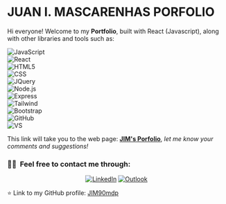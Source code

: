 # **JUAN I. MASCARENHAS PORFOLIO**

Hi everyone! Welcome to my **Portfolio**, built with React (Javascript), along with other libraries and tools such as:


![JavaScript](https://img.shields.io/badge/-JavaScript-696969?style=flat&logo=javascript)  
![React](https://img.shields.io/badge/-React-696969?style=flat&logo=react)  
![HTML5](https://img.shields.io/badge/-HTML5-696969?style=flat&logo=HTML5)  
![CSS](https://img.shields.io/badge/-CSS-696969?style=flat&logo=CSS3&logoColor=1572B6)  
![JQuery](https://img.shields.io/badge/jQuery-696969?style=flat&logo=jquery&logoColor=white)  
![Node.js](https://img.shields.io/badge/-Node.js-696969?style=flat&logo=node.js)  
![Express](https://img.shields.io/badge/-Express-696969?style=flat&logo=express)  
![Tailwind](https://img.shields.io/badge/-Tailwind-696969?style=flat&logo=tailwind-css&logoColor=white)  
![Bootstrap](https://img.shields.io/badge/Bootstrap-696969?style=flat&logo=bootstrap&logoColor=white)  
![GitHub](https://img.shields.io/badge/-GitHub-696969?style=flat&logo=github)  
![VS](https://img.shields.io/badge/-Visual_Studio_Code-696969?style=flat&logo=visual%20studio&logoColor=blue)

This link will take you to the web page: **[JIM's Porfolio](https://jim-countries-vbeb.vercel.app/ "JIM's Porfolio")**, _let me know your comments and suggestions!_

<h3> 🤝🏻 &nbsp;Feel free to contact me through: </h3>

<p align="center">
<a href="https://www.linkedin.com/in/mascarenhas-developer/"><img alt="LinkedIn" src="https://img.shields.io/badge/LinkedIn-Juan%20Ignacio%20Mascarenhas-blue?style=flat-square&logo=linkedin"></a>
<a href="mailto:juanignaciomascarenhas@gmail.com"><img alt="Outlook" src="https://img.shields.io/badge/MS-Outlook-blue?style=flat-square&logo=microsoft-outlook&logoColor=white"></a>
</p>

⭐️ Link to my GitHub profile: [JIM90mdp](https://github.com/JIM90mdp)
